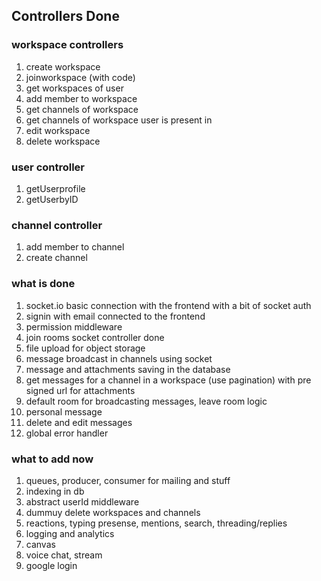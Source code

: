 ## Controllers Done

### workspace controllers
1. create workspace
2. joinworkspace (with code)
3. get workspaces of user
4. add member to workspace
5. get channels of workspace
6. get channels of workspace user is present in
7. edit workspace
8. delete workspace

### user controller
1. getUserprofile
2. getUserbyID

### channel controller
1. add member to channel
2. create channel

### what is done
1. socket.io basic connection with the frontend with a bit of socket auth
2. signin with email connected to the frontend
3. permission middleware
4. join rooms socket controller done
5. file upload for object storage
6. message broadcast in channels using socket
7. message and attachments saving in the database
8. get messages for a channel in a workspace (use pagination) with pre signed url for attachments
9. default room for broadcasting messages, leave room logic
10. personal message
11. delete and edit messages
12. global error handler

### what to add now
1. queues, producer, consumer for mailing and stuff
2. indexing in db
3. abstract userId middleware
4. dummuy delete workspaces and channels
5. reactions, typing presense, mentions, search, threading/replies
6. logging and analytics
7. canvas
8. voice chat, stream
9. google login